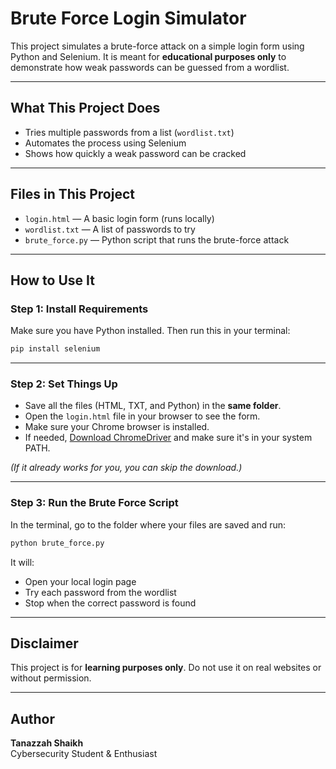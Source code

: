 # Brute Force Login Simulator 

This project simulates a brute-force attack on a simple login form using Python and Selenium. It is meant for **educational purposes only** to demonstrate how weak passwords can be guessed from a wordlist.

---

## What This Project Does

- Tries multiple passwords from a list (`wordlist.txt`)
- Automates the process using Selenium
- Shows how quickly a weak password can be cracked

---

## Files in This Project

- `login.html` — A basic login form (runs locally)
- `wordlist.txt` — A list of passwords to try
- `brute_force.py` — Python script that runs the brute-force attack

---

## How to Use It

### Step 1: Install Requirements

Make sure you have Python installed. Then run this in your terminal:

```bash
pip install selenium
```

---

### Step 2: Set Things Up

- Save all the files (HTML, TXT, and Python) in the **same folder**.
- Open the `login.html` file in your browser to see the form.
- Make sure your Chrome browser is installed.
- If needed, [Download ChromeDriver](https://sites.google.com/chromium.org/driver/) and make sure it's in your system PATH.

*(If it already works for you, you can skip the download.)*

---

### Step 3: Run the Brute Force Script

In the terminal, go to the folder where your files are saved and run:

```bash
python brute_force.py
```

It will:
- Open your local login page
- Try each password from the wordlist
- Stop when the correct password is found

---

## Disclaimer

This project is for **learning purposes only**. Do not use it on real websites or without permission.

---

## Author

**Tanazzah Shaikh**  
Cybersecurity Student & Enthusiast
